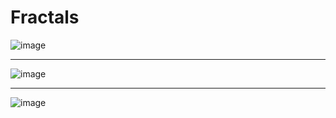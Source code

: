 # Fractals

![image](https://github.com/rrromchIk/Fractals/assets/90086332/dd8fffe0-3627-4f28-8bf0-e06b068f6158)

---


![image](https://github.com/rrromchIk/Fractals/assets/90086332/04e151b7-2779-4522-b99a-9509a41b1490)

---

![image](https://github.com/rrromchIk/Fractals/assets/90086332/d97d064a-cde7-4298-b51f-ad242f2a72ed)


